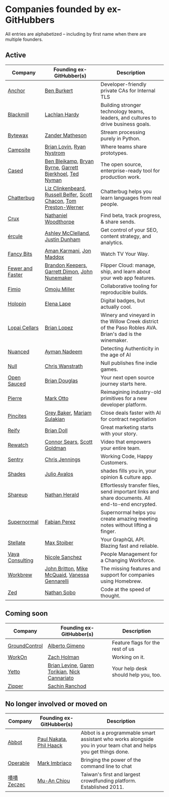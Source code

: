 # Companies founded by ex-GitHubbers

All entries are alphabetized – including by first name when there are multiple founders.

## Active

| Company                                           | Founding ex-GitHubber(s)                                                                                                                                                                   | Description                                                                                                      |
|---------------------------------------------------|--------------------------------------------------------------------------------------------------------------------------------------------------------------------------------------------|------------------------------------------------------------------------------------------------------------------|
| [Anchor](https://anchor.dev)                      | [Ben Burkert](https://github.com/benburkert)                                                                                                                                               | Developer-friendly private CAs for Internal TLS                                                                  |
| [Blackmill](https://blackmill.co)                 | [Lachlan Hardy](https://github.com/lachlanhardy)                                                                                                                                           | Building stronger technology teams, leaders, and cultures to drive business goals.                               |
| [Bytewax](https://bytewax.io)                     | [Zander Matheson](https://github.com/awmatheson)                                                                                                                                           | Stream processing purely in Python.                                                                              |
| [Campsite](https://www.campsite.design)           | [Brian Lovin](https://github.com/brianlovin), [Ryan Nystrom](https://github.com/rnystrom)                                                                                                  | Where teams share prototypes.                                                                                    |
| [Cased](https://cased.com)                        | [Ben Bleikamp](https://github.com/bleikamp), [Bryan Byrne](https://github.com/irishbryan), [Garrett Bjerkhoel](https://github.com/dewski), [Ted Nyman](https://github.com/tnm)             | The open source, enterprise-ready tool for production work.                                                      |
| [Chatterbug](https://chatterbug.com)              | [Liz Clinkenbeard](https://github.com/lizclink), [Russell Belfer](https://github.com/arrbee), [Scott Chacon](https://github.com/schacon), [Tom Preston-Werner](https://github.com/mojombo) | Chatterbug helps you learn languages from real people.                                                           |
| [Crux](https://cruxapp.ca)                        | [Nathaniel Woodthorpe](https://github.com/d12)                                                                                                                                             | Find beta, track progress, & share sends.                                                                        |
| [ércule](https://ercule.co)                       | [Ashley McClelland](https://github.com/ashumz), [Justin Dunham](https://github.com/riboflavin)                                                                                             | Get control of your SEO, content strategy, and analytics.                                                        |
| [Fancy Bits](https://getchannels.com/)            | [Aman Karmani](https://github.com/tmm1), [Jon Maddox](https://github.com/maddox)                                                                                                           | Watch TV Your Way.                                                                                               |
| [Fewer and Faster](https://fewerandfaster.com/)   | [Brandon Keepers](https://github.com/bkeepers), [Garrett Dimon](https://github.com/garrettdimon), [John Nunemaker](https://github.com/jnunemaker)                                          | Flipper Cloud: manage, ship, and learn about your web app features.                                              |
| [Fimio](https://fimio.xyz)                        | [Omoju Miller](https://github.com/omoju)                                                                                                                                                   | Collaborative tooling for reproducible builds.                                                                   |
| [Holopin](https://www.holopin.io)                 | [Elena Lape](https://github.com/elenalape)                                                                                                                                                 | Digital badges, but actually cool.                                                                               |
| [Lopai Cellars](https://lopaicellars.com)         | [Brian Lopez](https://github.com/brianmario)                                                                                                                                               | Winery and vineyard in the Willow Creek district of the Paso Robles AVA. Brian's dad is the winemaker.           |
| [Nuanced](https://www.nuanced.dev)                | [Ayman Nadeem](https://github.com/aymannadeem)                                                                                                                                             | Detecting Authenticity in the age of AI                                                                          |
| [Null](https://null.com)                          | [Chris Wanstrath](https://github.com/defunkt)                                                                                                                                              | Null publishes fine indie games.                                                                                 |
| [Open Sauced](https://opensauced.pizza)           | [Brian Douglas](https://github.com/bdougie)                                                                                                                                                | Your next open source journey starts here.                                                                       |
| [Pierre](https://pierre.co)                       | [Mark Otto](https://github.com/mdo)                                                                                                                                                        | Reimagining industry-old primitives for a new developer platform.                                                |
| [Pincites](https://www.pincites.com/)             | [Grey Baker](https://github.com/greysteil), [Mariam Sulakian](https://github.com/15MariamS)                                                                                                | Close deals faster with AI for contract negotiation                                                              |
| [Reify](https://www.reifyworks.com)               | [Brian Doll](https://github.com/briandoll)                                                                                                                                                 | Great marketing starts with your story.                                                                          |
| [Rewatch](https://rewatch.com)                    | [Connor Sears](https://github.com/connors), [Scott Goldman](https://github.com/scottjg)                                                                                                    | Video that empowers your entire team.                                                                            |
| [Sentry](https://sentry.io)                       | [Chris Jennings](https://github.com/ckj)                                                                                                                                                   | Working Code, Happy Customers.                                                                                   |
| [Shades](https://shades.news)                     | [Julio Avalos](https://github.com/hoolio)                                                                                                                                                  | shades fills you in, your opinion & culture app.                                                                 |
| [Shareup](https://shareup.app)                    | [Nathan Herald](https://github.com/myobie)                                                                                                                                                 | Effortlessly transfer files, send important links and share documents. All end-to-end encrypted.                 |
| [Supernormal](https://supernormal.com)            | [Fabian Perez](https://github.com/fabianperez)                                                                                                                                             | Supernormal helps you create amazing meeting notes without lifting a finger.                                     |
| [Stellate](https://stellate.co)                   | [Max Stoiber](https://github.com/mxstbr)                                                                                                                                                   | Your GraphQL API. Blazing fast and reliable.                                                                     |
| [Vaya Consulting](https://www.vayaconsulting.com) | [Nicole Sanchez](https://github.com/nmsanchez)                                                                                                                                             | People Management for a Changing Workforce.                                                                      |
| [Workbrew](https://workbrew.com)                  | [John Britton](https://github.com/johndbritton), [Mike McQuaid](https://www.github.com/mikemcquaid), [Vanessa Gennarelli](https://www.github.com/mozzadrella)                              | The missing features and support for companies using Homebrew.                                                   |
| [Zed](https://zed.dev)                            | [Nathan Sobo](https://github.com/nathansobo)                                                                                                                                               | Code at the speed of thought.                                                                                    |

## Coming soon

| Company                                    | Founding ex-GitHubber(s)                                                                                                                    | Description                          |
|--------------------------------------------|---------------------------------------------------------------------------------------------------------------------------------------------|--------------------------------------|
| [GroundControl](https://groundcontrol.sh/) | [Alberto Gimeno](https://github.com/gimenete)                                                                                               | Feature flags for the rest of us     |
| [WorkOn](https://workon.co)                | [Zach Holman](https://github.com/holman)                                                                                                    | Working on it.                       |
| [Yetto](https://yetto.app)                 | [Brian Levine](https://github.com/balevine), [Garen Torikian](https://github.com/gjtorikian), [Nick Cannariato](https://github.com/birdcar) | Your help desk should help you, too. |
| [Zipper](https://www.zipper.works)         | [Sachin Ranchod](https://github.com/sachinr)                                                                                                |                                      |

## No longer involved or moved on

| Company                               | Founding ex-GitHubber(s)                                                        | Description                                                                                                      |
|---------------------------------------|---------------------------------------------------------------------------------|------------------------------------------------------------------------------------------------------------------|
| [Abbot](https://ab.bot)               | [Paul Nakata](https://github.com/pmn), [Phil Haack](https://github.com/haacked) | Abbot is a programmable smart assistant who works alongside you in your team chat and helps you get things done. |
| [Operable](http://operable.io)        | [Mark Imbriaco](https://github.com/imbriaco)                                    | Bringing the power of the command line to chat                                                                   |
| [嘖嘖 Zeczec](https://www.zeczec.com) | [Mu-An Chiou](https://github.com/muan)                                          | Taiwan's first and largest crowdfunding platform. Established 2011.                                              |
